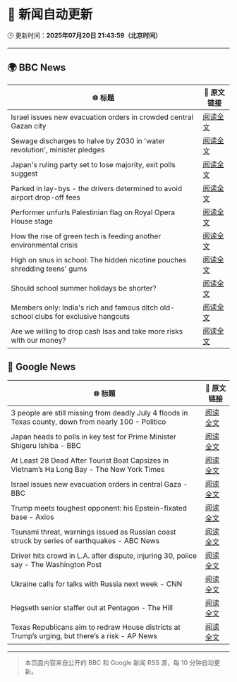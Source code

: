 # 🧠 新闻自动更新

🕒 更新时间：**2025年07月20日 21:43:59（北京时间）**

---

## 🌍 BBC News

| 🌐 标题 | 🔗 原文链接 |
|--------|-------------|
| Israel issues new evacuation orders in crowded central Gazan city | [阅读全文](https://www.bbc.com/news/articles/c8rp62480r3o) |
| Sewage discharges to halve by 2030 in 'water revolution', minister pledges | [阅读全文](https://www.bbc.com/news/articles/c4g8m8r6grzo) |
| Japan's ruling party set to lose majority, exit polls suggest | [阅读全文](https://www.bbc.com/news/articles/c8xvn90yr8go) |
| Parked in lay-bys - the drivers determined to avoid airport drop-off fees | [阅读全文](https://www.bbc.com/news/articles/cd78lee2enpo) |
| Performer unfurls Palestinian flag on Royal Opera House stage | [阅读全文](https://www.bbc.com/news/articles/c20n9yzxyyvo) |
| How the rise of green tech is feeding another environmental crisis | [阅读全文](https://www.bbc.com/news/articles/c30741j351go) |
| High on snus in school: The hidden nicotine pouches shredding teens' gums | [阅读全文](https://www.bbc.com/news/articles/c9395ywzg73o) |
| Should school summer holidays be shorter? | [阅读全文](https://www.bbc.com/news/articles/cp82x4709n0o) |
| Members only: India's rich and famous ditch old-school clubs for exclusive hangouts | [阅读全文](https://www.bbc.com/news/articles/cx2nwp9z39lo) |
| Are we willing to drop cash Isas and take more risks with our money? | [阅读全文](https://www.bbc.com/news/articles/cwyg0ldvw0eo) |

## 📰 Google News

| 🌐 标题 | 🔗 原文链接 |
|--------|-------------|
| 3 people are still missing from deadly July 4 floods in Texas county, down from nearly 100 - Politico | [阅读全文](https://news.google.com/rss/articles/CBMihwFBVV95cUxOWnh2bWlKM0k2Q2hSS2xNNUhKVzdKY3hwX3JtcDl3ZVdtMUp2b09OT3h5M2ZQa252dUxaelFEdFdoUVk4RDEtb3VEeFhDQ0U5UEhEc292Ni1CMUJfWkVyaENpcTRPVm1yQVE0c0Y0eG9DTXBNZnJNRkE3ZHR5Vk51Sm9iWGNIa1U?oc=5) |
| Japan heads to polls in key test for Prime Minister Shigeru Ishiba - BBC | [阅读全文](https://news.google.com/rss/articles/CBMiWkFVX3lxTE5FLUxHUUNzTzk2bnVsTjlvYTUxVkVJYkduVURhYWg2YTY5YkdhSlMxT2NoRW1UZlc0QTZTeFducXBiak53c2pObHhqaFRaOGhNQVFiY0VQYmtCZ9IBX0FVX3lxTFBlemdIY2ZxRDk3UVZCaTNISTlrSHZMM2dnbFlHTUg2Uy03dTlydmxwUWFxY3dZTjRsQ3Y0OWNBMHZvTWtXaXpUY2U0MEp6d2dmZ2dVbjU2ZWxqRkpWMHpz?oc=5) |
| At Least 28 Dead After Tourist Boat Capsizes in Vietnam’s Ha Long Bay - The New York Times | [阅读全文](https://news.google.com/rss/articles/CBMihwFBVV95cUxQWkNoSUQ1d19qdXFfVmIzNmRYZDRsTzJzVUw4VV9CYUZBVDZnSVJ0ZHlZSDRQX2lwRExIUkl6Rm1GT3k3eFUtRERuZFlvSklxMVdlRFJnRFVZOWpSbHlaUVRSM1dmZWcxSjA5UklHS0pOTTFNcTgxazNkckNLOEx5M1pDMjNITGc?oc=5) |
| Israel issues new evacuation orders in central Gaza - BBC | [阅读全文](https://news.google.com/rss/articles/CBMiWkFVX3lxTE54RmJWVEpaU1JlbFNzYXZyQ1ZqZ2RzbHp5VXp3M0hXc0U1Y2djZkVMZDFraVR1VDRDOUZLdHV0ODdpQ2xPSnN4cUx4RDZUV0t5MjhOSllNSGRoUdIBX0FVX3lxTFBVZGxQcGdKSHJwdlg1a0ZkeDBLRmNrQldkZ2RtWlJCVjk1aUZISkt2S3JKd1IyZUpGNFpEeU52VTl0SktHRjJlQjdDNmVWdnZvUFdPMFBkU1RuaVNpaWdF?oc=5) |
| Trump meets toughest opponent: his Epstein-fixated base - Axios | [阅读全文](https://news.google.com/rss/articles/CBMic0FVX3lxTFB2YktFVE9WXzZmSjJzVHRXYnViWVNNSTB1X1RseVZiVFFVOGE4QVhlQk1ybHRWTk9TZkZZSTZ0aWhGVzI1Y2tQdUJER1dYdklQZ2hVd214SWJscHNRMjVxb3VMNG5hWUpldjlyZzFDbVpZdVE?oc=5) |
| Tsunami threat, warnings issued as Russian coast struck by series of earthquakes - ABC News | [阅读全文](https://news.google.com/rss/articles/CBMiqgFBVV95cUxQelVQQVBMM2NPQkxhZmhtRlNoNjdxc0JhRjRES1NpeGxvSEQwdEpoVUhuRC1menlzX0FlS0JhcF9sSllrN1NadWNzVS1laGhUTlJzZDZWRHFmOHlVbC04aGIwM0U2eEgwb1R2czJVandDdmVaUUpNUTNvaFlFdk8ySEhaYkI0RklMSHpGczliYjdVUDgtY2EyNUtFaW0xNzRiZE9nVUNiUDMwd9IBrwFBVV95cUxOanRLbUVUZXg1d25ZWXExRXJKVnhlYTFVc1RVZE92cGIwYkFBR09qLWNWU3FBTncxWE02NUpWREtvRm1RZjRBU0NfUW9IdXZzTmh2blVxQWdRN0hNZGp0NWJxeGlQN0lLZEZpbUIySjBCdl9GV0FqUUdONU9BUlB0WHNydHlaYVhSLXBoNlk3UzMtMlQxcXF4QjVlZXh6N1JtdnBuaGc1VFc2bFpUbUdr?oc=5) |
| Driver hits crowd in L.A. after dispute, injuring 30, police say - The Washington Post | [阅读全文](https://news.google.com/rss/articles/CBMijAFBVV95cUxPeDNOeDd3cXdiQjhGV0VOdkNKbmtSN1JveEYxWnRiNzhpODNBOHJlTkJvcW8wcDRnbnZzQ2RYY21CS1dRM1FMNzI0N2gtcngtUVdLdFpYUDNJa3VNREJnTEhmRUJwbjJobjV1ekpOak81V0NabFRRSE1QeHp5VE9SaVNKQXRBRHZaYWVDQQ?oc=5) |
| Ukraine calls for talks with Russia next week - CNN | [阅读全文](https://news.google.com/rss/articles/CBMikwFBVV95cUxQUTdHeXpOVEx3TE43T0xiZUJlRmtvb216WFFMZm41UmFhQWVpQXJCOTlQV0FlTjEzNXpTdmw0YkJuS1hwTlo3N2dtZThGek1Qc0ZudVFwU2FxZy1XaExsdVJvcHk0ZlhqX3ZXYV9IX2hGUkJvLVNNZVBhb3c3dnlZMWZQc2JWclBaYTFXMkZJaHk3aFnSAZgBQVVfeXFMTlVrTjFNQUJOSGc1STVuY09XTE5MUTBSMldLU0gwVDEwXzVyX3Qtd0RYTGdFRk5XMG9TOXBKOGc0WG5HMXA5aVpaUjVyU1dOWE1qUFdoeEJKSlA3a1V5TGdkZ29SMlhZby15QnNMOE10UGNVVmVIa2xmWmFjZkVnSlprVUtxaEtNWjBsZndOTDlTeGJPei1RUVM?oc=5) |
| Hegseth senior staffer out at Pentagon - The Hill | [阅读全文](https://news.google.com/rss/articles/CBMiigFBVV95cUxOTVZ6ZmNSU3JvY3phcVRqZEtzZG1scDZUemRyT3V2Yl9HLUJfcExwR0dBTU5NVHNWdFpBRDE4eEdBRnItZmZHTEl1QlJUZWlKUmp5ckQ4TzJ4OHhfS3Z4N0tJZUpmaUhBS2tSWUZyVzFzTE1xdGNpLXB1WU9RejNpYWtjSV80SWVZY1HSAY8BQVVfeXFMTzN0a2llSzVZanVDV2xRbm1hMW9lYXk2WFF0NzdhV0NJYWdzc3dGZWdKSk1QUDZLVkc1UFdZWFVVTU1JRkg1dzl0T09CaVdGZHJSYVNGYWJrWVMxcXJON2NwU2NRQ25maDYyS3d2YUhwcVVDSUlKM2VMX0RZNzVla181YUNjLU5tZm9iSUt3ZkE?oc=5) |
| Texas Republicans aim to redraw House districts at Trump’s urging, but there’s a risk - AP News | [阅读全文](https://news.google.com/rss/articles/CBMivgFBVV95cUxQREwyXzRFWjI4ZWNQVzNxTHRnM19iYllaUUNmdWYtQmY1NU4xa21Rc2lwQl9UcGljS3pNb19CMk1kZDZzVzRKSTBuT21EaGxyMkJMMEhpOGZKM0U1TXN1QjhYU0xCckVCaVFFWDU5ZFA0N3RpVjh4bUxESWJjeGw3bXFHQ3ZJMVVVajhEM1lfTlplLWozR2Y1cHJKMXBMSVpTdS1wRU1VeVZWTGhwSDhYYmo5MTl4WDlwcHBEMjl3?oc=5) |

---
> 本页面内容来自公开的 BBC 和 Google 新闻 RSS 源，每 10 分钟自动更新。